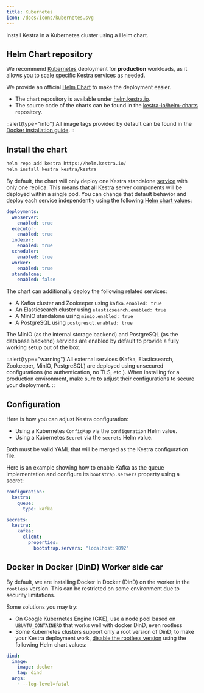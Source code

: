 ```yaml
---
title: Kubernetes
icon: /docs/icons/kubernetes.svg
---
```


Install Kestra in a Kubernetes cluster using a Helm chart.


## Helm Chart repository

We recommend [Kubernetes](http://kubernetes.io/) deployment for **production** workloads, as it allows you to scale specific Kestra services as needed.

We provide an official [Helm Chart](https://helm.sh/) to make the deployment easier.

- The chart repository is available under [helm.kestra.io](https://helm.kestra.io/).
- The source code of the charts can be found in the [kestra-io/helm-charts](https://github.com/kestra-io/helm-charts) repository.

::alert{type="info"}
All image tags provided by default can be found in the [Docker installation guide](./02.docker.md).
::

## Install the chart

```bash
helm repo add kestra https://helm.kestra.io/
helm install kestra kestra/kestra
```

By default, the chart will only deploy one Kestra standalone [service](../04.architecture/index.md) with only one replica. This means that all Kestra server components will be deployed within a single pod. You can change that default behavior and deploy each service independently using the following [Helm chart values](https://github.com/kestra-io/helm-charts/blob/master/charts/kestra/values.yaml):

```yaml
deployments:
  webserver:
    enabled: true
  executor:
    enabled: true
  indexer:
    enabled: true
  scheduler:
    enabled: true
  worker:
    enabled: true
  standalone:
    enabled: false
```

The chart can additionally deploy the following related services:
- A Kafka cluster and Zookeeper using `kafka.enabled: true`
- An Elasticsearch cluster using `elasticsearch.enabled: true`
- A MinIO standalone using `minio.enabled: true`
- A PostgreSQL using `postgresql.enabled: true`

The MinIO (as the internal storage backend) and PostgreSQL (as the database backend) services are enabled by default to provide a fully working setup out of the box.

::alert{type="warning"}
All external services (Kafka, Elasticsearch, Zookeeper, MinIO, PostgreSQL) are deployed using unsecured configurations (no authentication, no TLS, etc.). When installing for a production environment, make sure to adjust their configurations to secure your deployment.
::

## Configuration

Here is how you can adjust Kestra configuration:
- Using a Kubernetes `ConfigMap` via the `configuration` Helm value.
- Using a Kubernetes `Secret` via the `secrets` Helm value.

Both must be valid YAML that will be merged as the Kestra configuration file.

Here is an example showing how to enable Kafka as the queue implementation and configure its `bootstrap.servers` property using a secret:

```yaml
configuration:
  kestra:
    queue:
      type: kafka

secrets:
  kestra:
    kafka:
      client:
        properties:
          bootstrap.servers: "localhost:9092"
```

## Docker in Docker (DinD) Worker side car

By default, we are installing Docker in Docker (DinD) on the worker in the `rootless` version.
This can be restricted on some environment due to security limitations.

Some solutions you may try:
- On Google Kubernetes Engine (GKE), use a node pool based on `UBUNTU_CONTAINERD` that works well with docker DinD, even rootless
- Some Kubernetes clusters support only a root version of DinD; to make your Kestra deployment work, [disable the rootless version](https://github.com/kestra-io/helm-charts/blob/master/charts/kestra/values.yaml#L102-L106) using the following Helm chart values:

```yaml
dind:
  image:
    image: docker
    tag: dind
  args:
    - --log-level=fatal
```

